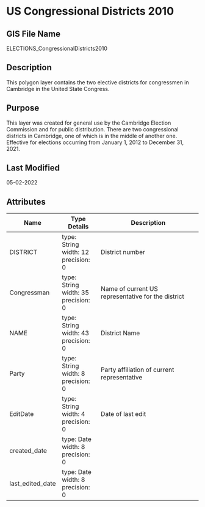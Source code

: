 # US Congressional Districts 2010
## GIS File Name
ELECTIONS_CongressionalDistricts2010
## Description
<DIV STYLE="text-align:Left;"><DIV><DIV><P STYLE="margin:0 0 0 0;"><SPAN>This polygon layer contains the two elective districts for congressmen in Cambridge in the United State Congress.  </SPAN></P><P><SPAN /></P></DIV></DIV></DIV>

## Purpose
This layer was created for general use by the Cambridge Election Commission and for public distribution. There are two congressional districts in Cambridge, one of which is in the middle of another one.  Effective for elections occurring from January 1, 2012 to December 31, 2021.
## Last Modified
05-02-2022
## Attributes
|Name|Type Details|Description|
|----|------------|-----------|
|DISTRICT|type: String<br/>width: 12<br/>precision: 0|District number|
|Congressman|type: String<br/>width: 35<br/>precision: 0|Name of current US representative for the district|
|NAME|type: String<br/>width: 43<br/>precision: 0|District Name|
|Party|type: String<br/>width: 8<br/>precision: 0|Party affiliation of current representative|
|EditDate|type: String<br/>width: 4<br/>precision: 0|Date of last edit|
|created_date|type: Date<br/>width: 8<br/>precision: 0||
|last_edited_date|type: Date<br/>width: 8<br/>precision: 0||
